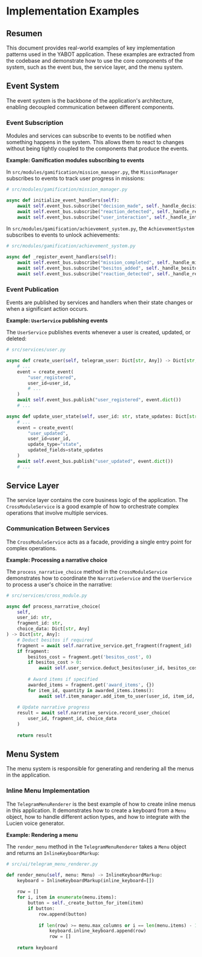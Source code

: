 # Implementation Examples

## Resumen
This document provides real-world examples of key implementation patterns used in the YABOT application. These examples are extracted from the codebase and demonstrate how to use the core components of the system, such as the event bus, the service layer, and the menu system.

## Event System

The event system is the backbone of the application's architecture, enabling decoupled communication between different components.

### Event Subscription
Modules and services can subscribe to events to be notified when something happens in the system. This allows them to react to changes without being tightly coupled to the components that produce the events.

**Example: Gamification modules subscribing to events**

In `src/modules/gamification/mission_manager.py`, the `MissionManager` subscribes to events to track user progress in missions:

```python
# src/modules/gamification/mission_manager.py

async def initialize_event_handlers(self):
    await self.event_bus.subscribe("decision_made", self._handle_decision_made_event)
    await self.event_bus.subscribe("reaction_detected", self._handle_reaction_event)
    await self.event_bus.subscribe("user_interaction", self._handle_interaction_event)
```

In `src/modules/gamification/achievement_system.py`, the `AchievementSystem` subscribes to events to unlock achievements:

```python
# src/modules/gamification/achievement_system.py

async def _register_event_handlers(self):
    await self.event_bus.subscribe("mission_completed", self._handle_mission_completed)
    await self.event_bus.subscribe("besitos_added", self._handle_besitos_added)
    await self.event_bus.subscribe("reaction_detected", self._handle_reaction_detected)
```

### Event Publication
Events are published by services and handlers when their state changes or when a significant action occurs.

**Example: `UserService` publishing events**

The `UserService` publishes events whenever a user is created, updated, or deleted:

```python
# src/services/user.py

async def create_user(self, telegram_user: Dict[str, Any]) -> Dict[str, Any]:
    # ...
    event = create_event(
        "user_registered",
        user_id=user_id,
        # ...
    )
    await self.event_bus.publish("user_registered", event.dict())
    # ...

async def update_user_state(self, user_id: str, state_updates: Dict[str, Any]) -> bool:
    # ...
    event = create_event(
        "user_updated",
        user_id=user_id,
        update_type="state",
        updated_fields=state_updates
    )
    await self.event_bus.publish("user_updated", event.dict())
    # ...
```

## Service Layer

The service layer contains the core business logic of the application. The `CrossModuleService` is a good example of how to orchestrate complex operations that involve multiple services.

### Communication Between Services
The `CrossModuleService` acts as a facade, providing a single entry point for complex operations.

**Example: Processing a narrative choice**

The `process_narrative_choice` method in the `CrossModuleService` demonstrates how to coordinate the `NarrativeService` and the `UserService` to process a user's choice in the narrative:

```python
# src/services/cross_module.py

async def process_narrative_choice(
    self, 
    user_id: str, 
    fragment_id: str, 
    choice_data: Dict[str, Any]
) -> Dict[str, Any]:
    # Deduct besitos if required
    fragment = await self.narrative_service.get_fragment(fragment_id)
    if fragment:
        besitos_cost = fragment.get('besitos_cost', 0)
        if besitos_cost > 0:
            await self.user_service.deduct_besitos(user_id, besitos_cost)
        
        # Award items if specified
        awarded_items = fragment.get('award_items', {})
        for item_id, quantity in awarded_items.items():
            await self.item_manager.add_item_to_user(user_id, item_id, quantity)
    
    # Update narrative progress
    result = await self.narrative_service.record_user_choice(
        user_id, fragment_id, choice_data
    )
    
    return result
```

## Menu System

The menu system is responsible for generating and rendering all the menus in the application.

### Inline Menu Implementation
The `TelegramMenuRenderer` is the best example of how to create inline menus in this application. It demonstrates how to create a keyboard from a `Menu` object, how to handle different action types, and how to integrate with the Lucien voice generator.

**Example: Rendering a menu**

The `render_menu` method in the `TelegramMenuRenderer` takes a `Menu` object and returns an `InlineKeyboardMarkup`:

```python
# src/ui/telegram_menu_renderer.py

def render_menu(self, menu: Menu) -> InlineKeyboardMarkup:
    keyboard = InlineKeyboardMarkup(inline_keyboard=[])
    
    row = []
    for i, item in enumerate(menu.items):
        button = self._create_button_for_item(item)
        if button:
            row.append(button)
            
            if len(row) >= menu.max_columns or i == len(menu.items) - 1:
                keyboard.inline_keyboard.append(row)
                row = []
    
    return keyboard
```

